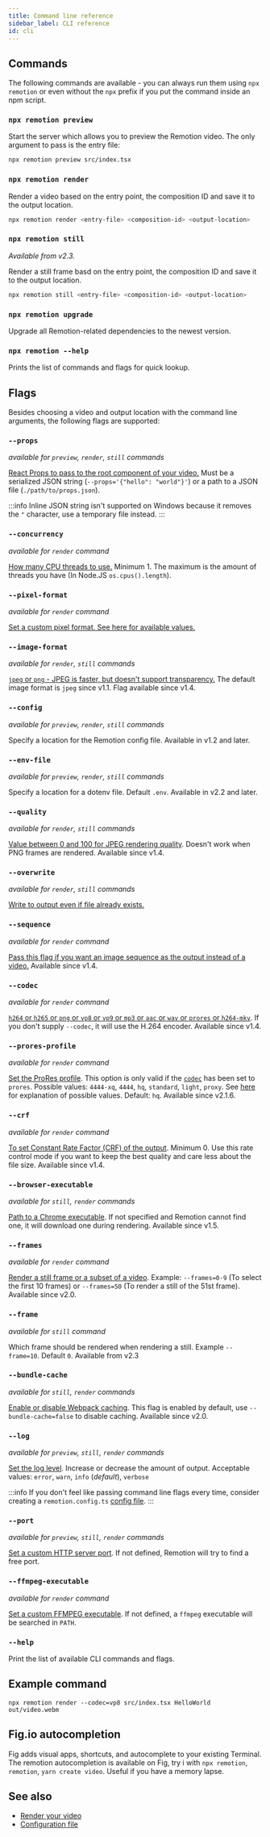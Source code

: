 ```yaml
---
title: Command line reference
sidebar_label: CLI reference
id: cli
---
```


## Commands

The following commands are available - you can always run them using `npx remotion` or even without the `npx` prefix if you put the command inside an npm script.

### `npx remotion preview`

Start the server which allows you to preview the Remotion video. The only argument to pass is the entry file:

```bash
npx remotion preview src/index.tsx
```

### `npx remotion render`

Render a video based on the entry point, the composition ID and save it to the output location.

```bash
npx remotion render <entry-file> <composition-id> <output-location>
```

### `npx remotion still`

_Available from v2.3._

Render a still frame basd on the entry point, the composition ID and save it to the output location.

```bash
npx remotion still <entry-file> <composition-id> <output-location>
```

### `npx remotion upgrade`

Upgrade all Remotion-related dependencies to the newest version.

### `npx remotion --help`

Prints the list of commands and flags for quick lookup.

## Flags

Besides choosing a video and output location with the command line arguments, the following flags are supported:

### `--props`

_available for `preview`, `render`, `still` commands_

[React Props to pass to the root component of your video.](/docs/parametrized-rendering#passing-input-props-in-the-cli) Must be a serialized JSON string (`--props='{"hello": "world"}'`) or a path to a JSON file (`./path/to/props.json`).

:::info
Inline JSON string isn't supported on Windows because it removes the `"` character, use a temporary file instead.
:::

### `--concurrency`

_available for `render` command_

[How many CPU threads to use.](/docs/config#setconcurrency) Minimum 1. The maximum is the amount of threads you have (In Node.JS `os.cpus().length`).

### `--pixel-format`

_available for `render` command_

[Set a custom pixel format. See here for available values.](/docs/config#setpixelformat)

### `--image-format`

_available for `render`, `still` commands_

[`jpeg` or `png` - JPEG is faster, but doesn't support transparency.](/docs/config#setimageformat) The default image format is `jpeg` since v1.1. Flag available since v1.4.

### `--config`

_available for `preview`, `render`, `still` commands_

Specify a location for the Remotion config file. Available in v1.2 and later.

### `--env-file`

_available for `preview`, `render`, `still` commands_

Specify a location for a dotenv file. Default `.env`. Available in v2.2 and later.

### `--quality`

_available for `render`, `still` commands_

[Value between 0 and 100 for JPEG rendering quality](/docs/config#setquality). Doesn't work when PNG frames are rendered. Available since v1.4.

### `--overwrite`

_available for `render`, `still` commands_

[Write to output even if file already exists.](/docs/config#setoverwriteoutput)

### `--sequence`

_available for `render` command_

[Pass this flag if you want an image sequence as the output instead of a video.](/docs/config#setimagesequence) Available since v1.4.

### `--codec`

_available for `render` command_

[`h264` or `h265` or `png` or `vp8` or `vp9` or `mp3` or `aac` or `wav` or `prores` or `h264-mkv`](/docs/config#setcodec). If you don't supply `--codec`, it will use the H.264 encoder. Available since v1.4.

### `--prores-profile`

_available for `render` command_

[Set the ProRes profile](/docs/config#setproresprofile). This option is only valid if the [`codec`](#--codec) has been set to `prores`. Possible values: `4444-xq`, `4444`, `hq`, `standard`, `light`, `proxy`. See [here](https://video.stackexchange.com/a/14715) for explanation of possible values. Default: `hq`. Available since v2.1.6.

### `--crf`

_available for `render` command_

[To set Constant Rate Factor (CRF) of the output](/docs/config#setcrf). Minimum 0. Use this rate control mode if you want to keep the best quality and care less about the file size. Available since v1.4.

### `--browser-executable`

_available for `still`, `render` commands_

[Path to a Chrome executable](/docs/config#setbrowserexecutable). If not specified and Remotion cannot find one, it will download one during rendering. Available since v1.5.

### `--frames`

_available for `render` command_

[Render a still frame or a subset of a video](/docs/config#setframerange). Example: `--frames=0-9` (To select the first 10 frames) or `--frames=50` (To render a still of the 51st frame). Available since v2.0.

### `--frame`

_available for `still` command_

Which frame should be rendered when rendering a still. Example `--frame=10`. Default `0`. Available from v2.3

### `--bundle-cache`

_available for `still`, `render` commands_

[Enable or disable Webpack caching](/docs/config#setcachingenabled). This flag is enabled by default, use `--bundle-cache=false` to disable caching. Available since v2.0.

### `--log`

_available for `preview`, `still`, `render` commands_

[Set the log level](/docs/config#setlevel). Increase or decrease the amount of output. Acceptable values: `error`, `warn`, `info` (_default_), `verbose`

:::info
If you don't feel like passing command line flags every time, consider creating a `remotion.config.ts` [config file](/docs/config).
:::

### `--port`

_available for `preview`, `still`, `render` commands_

[Set a custom HTTP server port](/docs/config#setPort). If not defined, Remotion will try to find a free port.

### `--ffmpeg-executable`

_available for `render` command_

[Set a custom FFMPEG executable](/docs/config#setFfmpegExecutable). If not defined, a `ffmpeg` executable will be searched in `PATH`.

### `--help`

Print the list of available CLI commands and flags.

## Example command

```
npx remotion render --codec=vp8 src/index.tsx HelloWorld out/video.webm
```

## Fig.io autocompletion

Fig adds visual apps, shortcuts, and autocomplete to your existing Terminal. The remotion autocompletion is available on Fig, try i with `npx remotion`, `remotion`, `yarn create video`. Useful if you have a memory lapse.

## See also

- [Render your video](/docs/render)
- [Configuration file](/docs/config)
